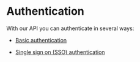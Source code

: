 # Authentication

With our API you can authenticate in several ways:

-   [Basic authentication](#basic-authentication)

-   [Single sign on (SSO) authentication](#organization-authentication)

